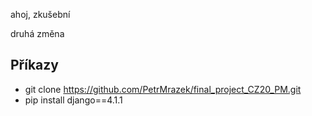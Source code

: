 ahoj, zkušební

druhá změna

## Příkazy

- git clone https://github.com/PetrMrazek/final_project_CZ20_PM.git
- pip install django==4.1.1
